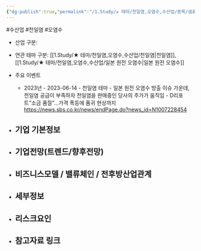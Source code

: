 ```yaml
---
{"dg-publish":true,"permalink":"/1.Study/★ 테마/천일염,오염수,수산업/종목/샘표식품/","created":"2024-11-20T21:02:29.979+09:00","updated":"2025-06-03T20:07:22.328+09:00"}
---
```


#수산업 #천일염 #오염수 

 
- 산업 구분: 


- 연관 테마 구분: [[1.Study/★ 테마/천일염,오염수,수산업/천일염\|천일염]], [[1.Study/★ 테마/천일염,오염수,수산업/일본 원전 오염수\|일본 원전 오염수]]



- 주요 이벤트
	- 2023년
			- 2023-06-14 - 천일염 테마
				- 일본 원전 오염수 방출 이슈 가운데, 천일염 공급이 부족하자 천일염을 판매중인 당사의 주가가 움직임
					- D리포트"소금 품절"…가격 폭등에 품귀 현상까지  https://news.sbs.co.kr/news/endPage.do?news_id=N1007228454




- 기업 기본정보
	- 





 - 기업전망(트렌드/향후전망)
	- 





- 비즈니스모델 / 밸류체인 / 전후방산업관계
	- 





- 세부정보
	- 





- 리스크요인
	- 




- 참고자료 링크
	- 